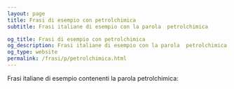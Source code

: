 ```yaml
---
layout: page
title: Frasi di esempio con petrolchimica 
subtitle: Frasi italiane di esempio con la parola  petrolchimica

og_title: Frasi di esempio con petrolchimica 
og_description: Frasi italiane di esempio con la parola  petrolchimica
og_type: website
permalink: /frasi/p/petrolchimica.html
---
```


Frasi italiane di esempio contenenti la parola petrolchimica:


